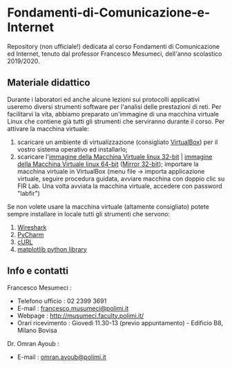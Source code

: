 # Fondamenti-di-Comunicazione-e-Internet
Repository (non ufficiale!) dedicata al corso Fondamenti di Comunicazione ed Internet, tenuto dal professor Francesco Mesumeci, dell'anno scolastico 2019/2020.

## Materiale didattico
Durante i laboratori ed anche alcune lezioni sui protocolli applicativi useremo diversi strumenti software per l'analisi delle prestazioni di reti. Per facilitarvi la vita, abbiamo preparato un'immagine di una macchina virtuale Linux che contiene già tutti gli strumenti che serviranno durante il corso. Per attivare la macchina virtuale:

1. scaricare un ambiente di virtualizzazione (consigliato [VirtualBox](https://www.virtualbox.org/wiki/Downloads)) per il vostro sistema operativo ed installarlo;
2. scaricare l'[immagine della Macchina Virtuale linux 32-bit](https://polimi365-my.sharepoint.com/:u:/g/personal/10393494_polimi_it/EWb0h3vUM4tLoH8GLZWEsP8B8fYbSGMYtjRbV_LjXHNAog?e=Bmsbux) | [immagine della Macchina Virtuale linux 64-bit](https://drive.google.com/file/d/1vvU938n-gic2WHq5-DujuOesaeTqZ0gv/view) ([Mirror 32-bit](http://www.mediafire.com/file/34xhd9a60x9i7mh/FIR_Lab_2017.ova/file)); importare la macchina virtuale in VirtualBox (menu file -> importa applicazione virtuale, seguire procedura guidata, avviare macchina con doppio clic su FIR Lab. Una volta avviata la macchina virtuale, accedere con password "labfir")

Se non volete usare la macchina virtuale (altamente consigliato) potete sempre installare in locale tutti gli strumenti che servono:

1. [Wireshark](https://www.wireshark.org/)
2. [PyCharm](https://www.jetbrains.com/pycharm/)
3. [cURL](https://curl.haxx.se/)
4. [matplotlib python library](http://matplotlib.org/)

## Info e contatti
Francesco Mesumeci :
  - Telefono ufficio : 02 2399 3691
  - E-mail : francesco.musumeci@polimi.it
  - Webpage : http://musumeci.faculty.polimi.it/
  - Orari ricevimento : Giovedì 11.30-13 (previo appuntamento) - Edificio B8, Milano Bovisa

Dr. Omran Ayoub :
  - E-mail : omran.ayoub@polimi.it

